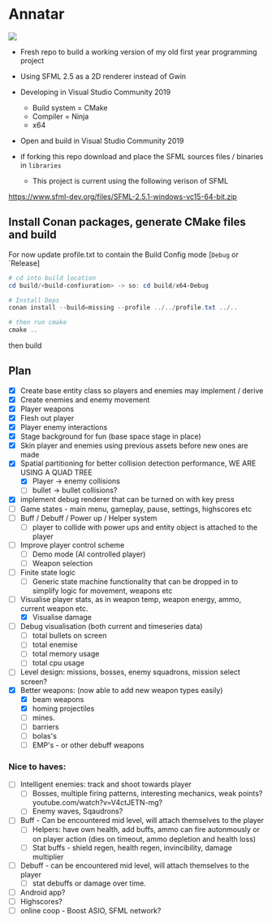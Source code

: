 # Annatar

![](./src/assets/p1.gif)

- Fresh repo to build a working version of my old first year programming project
- Using SFML 2.5 as a 2D renderer instead of Gwin

- Developing in Visual Studio Community 2019
  - Build system = CMake
  - Compiler = Ninja
  - x64

- Open and build in Visual Studio Community 2019

- if forking this repo download and place the SFML sources files / binaries in `libraries`
  - This project is current using the following verison of SFML

https://www.sfml-dev.org/files/SFML-2.5.1-windows-vc15-64-bit.zip

## Install Conan packages, generate CMake files and build

For now update profile.txt to contain the Build Config mode [`Debug` or `Release]

```Powershell
# cd into build location
cd build/<build-confiuration> -> so: cd build/x64-Debug

# Install Deps
conan install --build=missing --profile ../../profile.txt ../..     

# then run cmake
cmake ..
```

then build

## Plan

- [x] Create base entity class so players and enemies may implement / derive 
- [x] Create enemies and enemy movement
- [x] Player weapons
- [x] Flesh out player
- [x] Player enemy interactions
- [x] Stage background for fun (base space stage in place)
- [x] Skin player and enemies using previous assets before new ones are made
- [x] Spatial partitioning for better collision detection performance, WE ARE USING A QUAD TREE
  - [x] Player -> enemy collisions
  - [ ] bullet -> bullet collisions? 
- [x] implement debug renderer that can be turned on with key press
- [ ] Game states - main menu, gameplay, pause, settings, highscores etc 
- [ ] Buff / Debuff / Power up / Helper system 
  - [ ] player to collide with power ups and entity object is attached to the player
- [ ] Improve player control scheme
  - [ ] Demo mode (AI controlled player)
  - [ ] Weapon selection
- [ ] Finite state logic
  - [ ] Generic state machine functionality that can be dropped in to simplify logic for movement, weapons etc
- [ ] Visualise player stats, as in weapon temp, weapon energy, ammo, current weapon etc.
  - [x] Visualise damage
- [ ] Debug visualisation (both current and timeseries data)
  - [ ] total bullets on screen
  - [ ] total enemise
  - [ ] total memory usage
  - [ ] total cpu usage
- [ ] Level design: missions, bosses, enemy squadrons, mission select screen?
- [x] Better weapons: (now able to add new weapon types easily)
  - [x] beam weapons
  - [x] homing projectiles
  - [ ] mines.
  - [ ] barriers
  - [ ] bolas's
  - [ ] EMP's - or other debuff weapons

### Nice to haves:
- [ ] Intelligent enemies: track and shoot towards player
  - [ ] Bosses, multiple firing patterns, interesting mechanics, weak points? youtube.com/watch?v=V4ctJETN-mg?
  - [ ] Enemy waves, Sqaudrons?
- [ ] Buff - Can be encountered mid level, will attach themselves to the player
  - [ ] Helpers: have own health, add buffs, ammo can fire autonmously or on player action (dies on timeout, ammo depletion and health loss)
  - [ ] Stat buffs - shield regen, health regen, invincibility, damage multiplier
- [ ] Debuff - can be encountered mid level, will attach themselves to the player
  - [ ] stat debuffs or damage over time.
- [ ] Android app?
- [ ] Highscores?
- [ ] online coop - Boost ASIO, SFML network?
